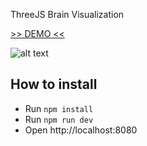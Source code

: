 ThreeJS Brain Visualization

[>> DEMO <<](https://dbrain-742f1.firebaseapp.com/)

![alt text](https://raw.githubusercontent.com/victors1681/3dbrain/master/screenshot/brain3d.png)

## How to install

- Run `npm install`
- Run `npm run dev`
- Open http://localhost:8080

